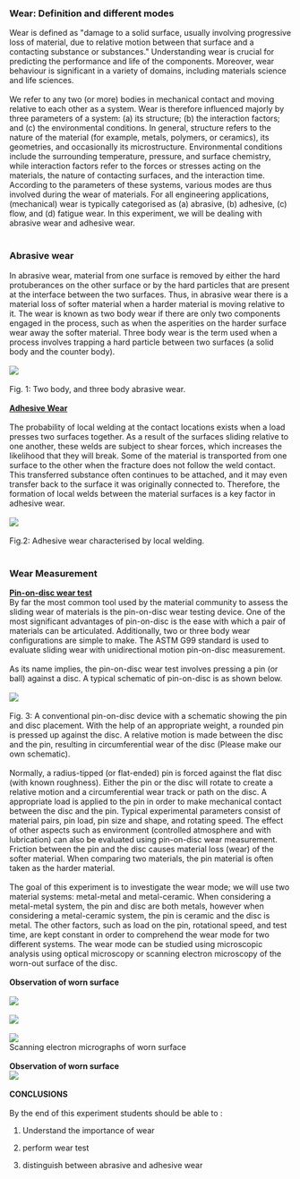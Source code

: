 ### Wear: Definition and different modes <br>
Wear is defined as "damage to a solid surface, usually involving progressive loss of material, due to relative motion between that surface and a contacting substance or substances." Understanding wear is crucial for predicting the performance and life of the components. Moreover, wear behaviour is significant in a variety of domains, including materials science and life sciences. <br><br>
We refer to any two (or more) bodies in mechanical contact and moving relative to each other as a system. Wear is therefore influenced majorly by three parameters of a system: (a) its structure; (b) the interaction factors; and (c) the environmental conditions. In general, structure refers to the nature of the material (for example, metals, polymers, or ceramics), its geometries, and occasionally its microstructure. Environmental conditions include the surrounding temperature, pressure, and surface chemistry, while interaction factors refer to the forces or stresses acting on the materials, the nature of contacting surfaces, and the interaction time. According to the parameters of these systems, various modes are thus involved during the wear of materials. For all engineering applications, (mechanical) wear is typically categorised as (a) abrasive, (b) adhesive, (c) flow, and (d) fatigue wear. In this experiment, we will be dealing with abrasive wear and adhesive wear.<br><br>
### Abrasive wear <br>
In abrasive wear, material from one surface is removed by either the hard protuberances on the other surface or by the hard particles that are present at the interface between the two surfaces. Thus, in abrasive wear there is a material loss of softer material when a harder material is moving relative to it. The wear is known as two body wear if there are only two components engaged in the process, such as when the asperities on the harder surface wear away the softer material. Three body wear is the term used when a process involves trapping a hard particle between two surfaces (a solid body and the counter body).<br><br>
<image src=images/image1.png><br><br>
Fig. 1: Two body, and three body abrasive wear.<br><br>
<b><u>Adhesive Wear</u></b><br><br>
The probability of local welding at the contact locations exists when a load presses two surfaces together. As a result of the surfaces sliding relative to one another, these welds are subject to shear forces, which increases the likelihood that they will break. Some of the material is transported from one surface to the other when the fracture does not follow the weld contact. This transferred substance often continues to be attached, and it may even transfer back to the surface it was originally connected to. Therefore, the formation of local welds between the material surfaces is a key factor in adhesive wear.<br><br>
<image src=images/image2.png><br><br>
Fig.2: Adhesive wear characterised by local welding.<br><br>
### Wear Measurement <br>
<b><u>Pin-on-disc wear test</u></b><br>
By far the most common tool used by the material community to assess the sliding wear of materials is the pin-on-disc wear testing device. One of the most significant advantages of pin-on-disc is the ease with which a pair of materials can be articulated. Additionally, two or three body wear configurations are simple to make. The ASTM G99 standard is used to evaluate sliding wear with unidirectional motion pin-on-disc measurement.<br><br>
As its name implies, the pin-on-disc wear test involves pressing a pin (or ball) against a disc. A typical schematic of pin-on-disc is as shown below. <br><br>
<image src=images/image3.png><br><br>
Fig. 3: A conventional pin-on-disc device with a schematic showing the pin and disc placement. With the help of an appropriate weight, a rounded pin is pressed up against the disc. A relative motion is made between the disc and the pin, resulting in circumferential wear of the disc (Please make our own schematic).<br><br>
Normally, a radius-tipped (or flat-ended) pin is forced against the flat disc (with known roughness). Either the pin or the disc will rotate to create a relative motion and a circumferential wear track or path on the disc. A appropriate load is applied to the pin in order to make mechanical contact between the disc and the pin. Typical experimental parameters consist of material pairs, pin load, pin size and shape, and rotating speed. The effect of other aspects such as environment (controlled atmosphere and with lubrication) can also be evaluated using pin-on-disc wear measurement. Friction between the pin and the disc causes material loss (wear) of the softer material. When comparing two materials, the pin material is often taken as the harder material. <br><br>
The goal of this experiment is to investigate the wear mode; we will use two material systems: metal-metal and metal-ceramic. When considering a metal-metal system, the pin and disc are both metals, however when considering a metal-ceramic system, the pin is ceramic and the disc is metal. The other factors, such as load on the pin, rotational speed, and test time, are kept constant in order to comprehend the wear mode for two different systems. The wear mode can be studied using microscopic analysis using optical microscopy or scanning electron microscopy of the worn-out surface of the disc.<br><br>
<b>Observation of worn surface</b><br><br>
<image src=images/image.png><br><br>
<image src=images/imagecopy.png><br><br>
<image src=images/image4.png><br>
Scanning electron micrographs of worn surface<br><br>
<b>Observation of worn surface</b>
<br>
<image src=images/image7.png><br>
<br><b> CONCLUSIONS</b><br><br>
By the end of this experiment students should be able to :

1. Understand the importance of wear

2. perform wear test

3. distinguish between abrasive and adhesive wear


